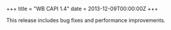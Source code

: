 +++
title = "WB CAPI 1.4"
date = 2013-12-09T00:00:00Z
+++

This release includes bug fixes and performance improvements.